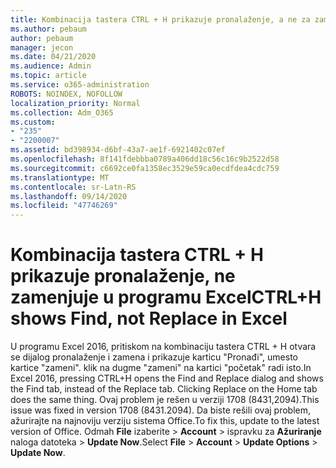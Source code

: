 ```yaml
---
title: Kombinacija tastera CTRL + H prikazuje pronalaženje, a ne za zamenu u programu Excel 2016
ms.author: pebaum
author: pebaum
manager: jecon
ms.date: 04/21/2020
ms.audience: Admin
ms.topic: article
ms.service: o365-administration
ROBOTS: NOINDEX, NOFOLLOW
localization_priority: Normal
ms.collection: Adm_O365
ms.custom:
- "235"
- "2200007"
ms.assetid: bd398934-d6bf-43a7-ae1f-6921402c07ef
ms.openlocfilehash: 8f141fdebbba0789a406dd18c56c16c9b2522d58
ms.sourcegitcommit: c6692ce0fa1358ec3529e59ca0ecdfdea4cdc759
ms.translationtype: MT
ms.contentlocale: sr-Latn-RS
ms.lasthandoff: 09/14/2020
ms.locfileid: "47746269"
---
```

# <a name="ctrlh-shows-find-not-replace-in-excel"></a><span data-ttu-id="5aae5-102">Kombinacija tastera CTRL + H prikazuje pronalaženje, ne zamenjuje u programu Excel</span><span class="sxs-lookup"><span data-stu-id="5aae5-102">CTRL+H shows Find, not Replace in Excel</span></span>

<span data-ttu-id="5aae5-103">U programu Excel 2016, pritiskom na kombinaciju tastera CTRL + H otvara se dijalog pronalaženje i zamena i prikazuje karticu "Pronađi", umesto kartice "zameni". klik na dugme "zameni" na kartici "početak" radi isto.</span><span class="sxs-lookup"><span data-stu-id="5aae5-103">In Excel 2016, pressing CTRL+H opens the Find and Replace dialog and shows the Find tab, instead of the Replace tab. Clicking Replace on the Home tab does the same thing.</span></span> <span data-ttu-id="5aae5-104">Ovaj problem je rešen u verziji 1708 (8431,2094).</span><span class="sxs-lookup"><span data-stu-id="5aae5-104">This issue was fixed in version 1708 (8431.2094).</span></span> <span data-ttu-id="5aae5-105">Da biste rešili ovaj problem, ažurirajte na najnoviju verziju sistema Office.</span><span class="sxs-lookup"><span data-stu-id="5aae5-105">To fix this, update to the latest version of Office.</span></span> <span data-ttu-id="5aae5-106">Odmah **File** izaberite \> **Account** \> ispravku za **Ažuriranje** naloga datoteka \> **Update Now**.</span><span class="sxs-lookup"><span data-stu-id="5aae5-106">Select **File** \> **Account** \> **Update Options** \> **Update Now**.</span></span>
  